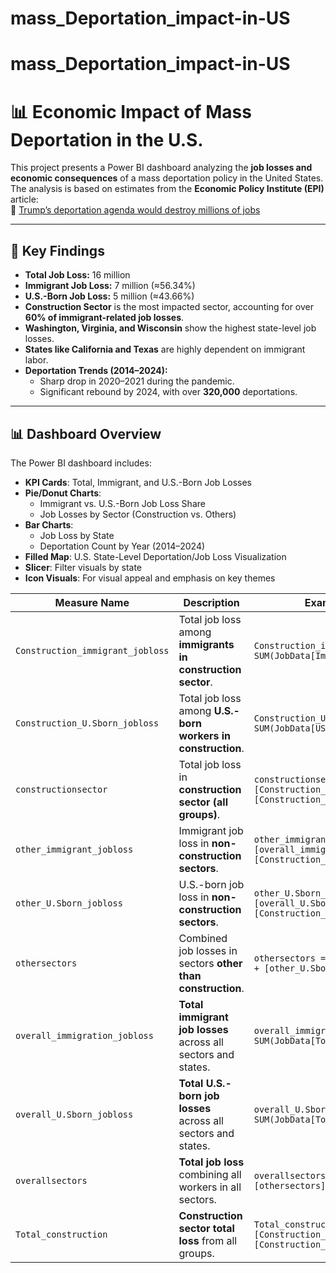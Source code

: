 # mass_Deportation_impact-in-US

# mass_Deportation_impact-in-US

# 📊 Economic Impact of Mass Deportation in the U.S.

This project presents a Power BI dashboard analyzing the **job losses and economic consequences** of a mass deportation policy in the United States.
The analysis is based on estimates from the **Economic Policy Institute (EPI)** article:  
🔗 [Trump’s deportation agenda would destroy millions of jobs](https://www.epi.org/publication/trumps-deportation-agenda-will-destroy-millions-of-jobs-both-immigrants-and-u-s-born-workers-would-suffer-job-losses-particularly-in-construction-and-child-care/)

---

## 📌 Key Findings

- **Total Job Loss:** 16 million  
- **Immigrant Job Loss:** 7 million (≈56.34%)  
- **U.S.-Born Job Loss:** 5 million (≈43.66%)  
- **Construction Sector** is the most impacted sector, accounting for over **60% of immigrant-related job losses**.
- **Washington, Virginia, and Wisconsin** show the highest state-level job losses.
- **States like California and Texas** are highly dependent on immigrant labor.
- **Deportation Trends (2014–2024):**
  - Sharp drop in 2020–2021 during the pandemic.
  - Significant rebound by 2024, with over **320,000** deportations.

---

## 📊 Dashboard Overview

The Power BI dashboard includes:

- **KPI Cards**: Total, Immigrant, and U.S.-Born Job Losses  
- **Pie/Donut Charts**:
  - Immigrant vs. U.S.-Born Job Loss Share
  - Job Losses by Sector (Construction vs. Others)
- **Bar Charts**:
  - Job Loss by State
  - Deportation Count by Year (2014–2024)
- **Filled Map**: U.S. State-Level Deportation/Job Loss Visualization
- **Slicer**: Filter visuals by state 
- **Icon Visuals**: For visual appeal and emphasis on key themes

| **Measure Name**                 | **Description**                                                  | **Example DAX Formula**                                                                      |
| -------------------------------- | ---------------------------------------------------------------- | -------------------------------------------------------------------------------------------- |
| `Construction_immigrant_jobloss` | Total job loss among **immigrants in construction sector**.      | `Construction_immigrant_jobloss = SUM(JobData[Immigrant_Construction_Loss])`                 |
| `Construction_U.Sborn_jobloss`   | Total job loss among **U.S.-born workers in construction**.      | `Construction_U.Sborn_jobloss = SUM(JobData[USBorn_Construction_Loss])`                      |
| `constructionsector`             | Total job loss in **construction sector (all groups)**.          | `constructionsector = [Construction_immigrant_jobloss] + [Construction_U.Sborn_jobloss]`     |
| `other_immigrant_jobloss`        | Immigrant job loss in **non-construction sectors**.              | `other_immigrant_jobloss = [overall_immigration_jobloss] - [Construction_immigrant_jobloss]` |
| `other_U.Sborn_jobloss`          | U.S.-born job loss in **non-construction sectors**.              | `other_U.Sborn_jobloss = [overall_U.Sborn_jobloss] - [Construction_U.Sborn_jobloss]`         |
| `othersectors`                   | Combined job losses in sectors **other than construction**.      | `othersectors = [other_immigrant_jobloss] + [other_U.Sborn_jobloss]`                         |
| `overall_immigration_jobloss`    | **Total immigrant job losses** across all sectors and states.    | `overall_immigration_jobloss = SUM(JobData[Total_Immigrant_Loss])`                           |
| `overall_U.Sborn_jobloss`        | **Total U.S.-born job losses** across all sectors and states.    | `overall_U.Sborn_jobloss = SUM(JobData[Total_USBorn_Loss])`                                  |
| `overallsectors`                 | **Total job loss** combining all workers in all sectors.         | `overallsectors = [constructionsector] + [othersectors]`                                     |
| `Total_construction`             | **Construction sector total loss** from all groups.              | `Total_construction = [Construction_immigrant_jobloss] + [Construction_U.Sborn_jobloss]`     |


